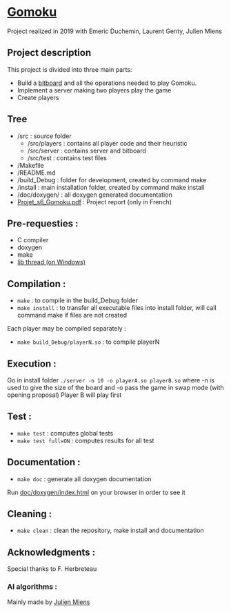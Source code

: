 # [Gomoku](https://fr.wikipedia.org/wiki/Gomoku)
Project realized in 2019 with Emeric Duchemin, Laurent Genty, Julien Miens

## Project description
This project is divided into three main parts:
- Build a [bitboard](https://en.wikipedia.org/wiki/Bitboard) and all the operations needed to play Gomoku.
- Implement a server making two players play the game
- Create players

## Tree
- /src : source folder
  -  /src/players : contains all player code and their heuristic
  - /src/server : contains server and bitboard
  - /src/test : contains test files
- /Makefile
- /README.md
- /build_Debug : folder for development, created by command make
- /install : main installation folder, created by command make install
- /doc/doxygen/ : all doxygen generated documentation
- [Projet_s6_Gomoku.pdf](Projet_s6_Gomoku.pdf) : Project report (only in French)

## Pre-requesties :
- C compiler
- doxygen
- make
- [lib thread (on Windows)](https://sourceforge.net/projects/mingw-w64/files/Toolchains%20targetting%20Win64/Personal%20Builds/rubenvb/gcc-4.7-experimental-stdthread/)

## Compilation :

- ```make``` : to compile in the build_Debug folder
- ```make install``` : to transfer all executable files into install folder, will call command make if files are not created

Each player may be compiled separately :
- ```make build_Debug/playerN.so``` : to compile playerN

## Execution :

Go in install folder
```./server -n 10 -o playerA.so playerB.so```
where -n is used to give the size of the board
and -o pass the game in swap mode (with opening proposal)
Player B will play first

## Test :

- ```make test``` : computes global tests
- ```make test full=ON``` : computes results for all test

## Documentation :

- ```make doc``` : generate all doxygen documentation

Run [doc/doxygen/index.html](doc/doxygen/index.html) on your browser in order to see it

## Cleaning :

- ```make clean``` : clean the repository, make install and documentation

## Acknowledgments :
Special thanks to F. Herbreteau

### AI algorithms :
Mainly made by [Julien Miens](https://github.com/Arkhean)

